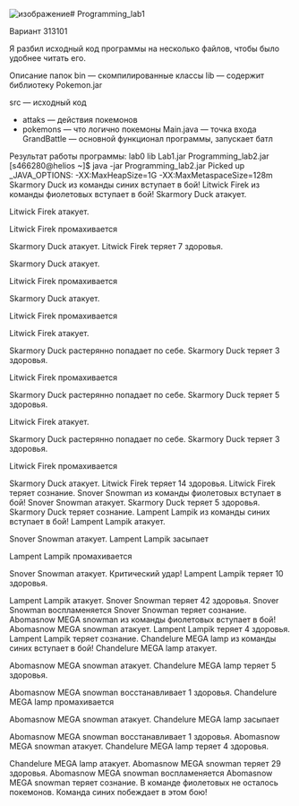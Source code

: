 ![изображение](https://github.com/user-attachments/assets/fc93d005-82b3-40e5-bb7d-e5e9a248cc63)# Programming_lab1

Вариант 313101

Я разбил исходный код программы на несколько файлов, чтобы было удобнее читать его.

Описание папок
bin — скомпилированные классы
lib — содержит библиотеку Pokemon.jar

src — исходный код
- attaks — действия покемонов
- pokemons — что логично покемоны
Main.java — точка входа
GrandBattle — основной функционал программы, запускает батл



Результат работы программы:
lab0			lib
Lab1.jar		Programming_lab2.jar
[s466280@helios ~]$ java -jar Programming_lab2.jar 
Picked up _JAVA_OPTIONS: -XX:MaxHeapSize=1G -XX:MaxMetaspaceSize=128m
Skarmory Duck из команды синих вступает в бой!
Litwick Firek из команды фиолетовых вступает в бой!
Skarmory Duck атакует. 

Litwick Firek атакует. 

Litwick Firek промахивается

Skarmory Duck атакует. 
Litwick Firek теряет 7 здоровья.

Skarmory Duck атакует. 

Litwick Firek промахивается

Skarmory Duck атакует. 

Litwick Firek промахивается

Litwick Firek атакует. 

Skarmory Duck растерянно попадает по себе. 
Skarmory Duck теряет 3 здоровья.

Litwick Firek промахивается

Skarmory Duck растерянно попадает по себе. 
Skarmory Duck теряет 5 здоровья.

Litwick Firek атакует. 

Skarmory Duck растерянно попадает по себе. 
Skarmory Duck теряет 3 здоровья.

Litwick Firek промахивается

Skarmory Duck атакует. 
Litwick Firek теряет 14 здоровья.
Litwick Firek теряет сознание.
Snover Snowman из команды фиолетовых вступает в бой!
Snover Snowman атакует. 
Skarmory Duck теряет 5 здоровья.
Skarmory Duck теряет сознание.
Lampent Lampik из команды синих вступает в бой!
Lampent Lampik атакует. 

Snover Snowman атакует. 
Lampent Lampik засыпает

Lampent Lampik промахивается

Snover Snowman атакует. 
Критический удар!
Lampent Lampik теряет 10 здоровья.

Lampent Lampik атакует. 
Snover Snowman теряет 42 здоровья.
Snover Snowman воспламеняется
Snover Snowman теряет сознание.
Abomasnow MEGA snowman из команды фиолетовых вступает в бой!
Abomasnow MEGA snowman атакует. 
Lampent Lampik теряет 4 здоровья.
Lampent Lampik теряет сознание.
Chandelure MEGA lamp из команды синих вступает в бой!
Chandelure MEGA lamp атакует. 

Abomasnow MEGA snowman атакует. 
Chandelure MEGA lamp теряет 5 здоровья.

Abomasnow MEGA snowman восстанавливает 1 здоровья.
Chandelure MEGA lamp промахивается

Abomasnow MEGA snowman атакует. 
Chandelure MEGA lamp засыпает

Abomasnow MEGA snowman восстанавливает 1 здоровья.
Abomasnow MEGA snowman атакует. 
Chandelure MEGA lamp теряет 4 здоровья.

Chandelure MEGA lamp атакует. 
Abomasnow MEGA snowman теряет 29 здоровья.
Abomasnow MEGA snowman воспламеняется
Abomasnow MEGA snowman теряет сознание.
В команде фиолетовых не осталось покемонов.
Команда синих побеждает в этом бою!

